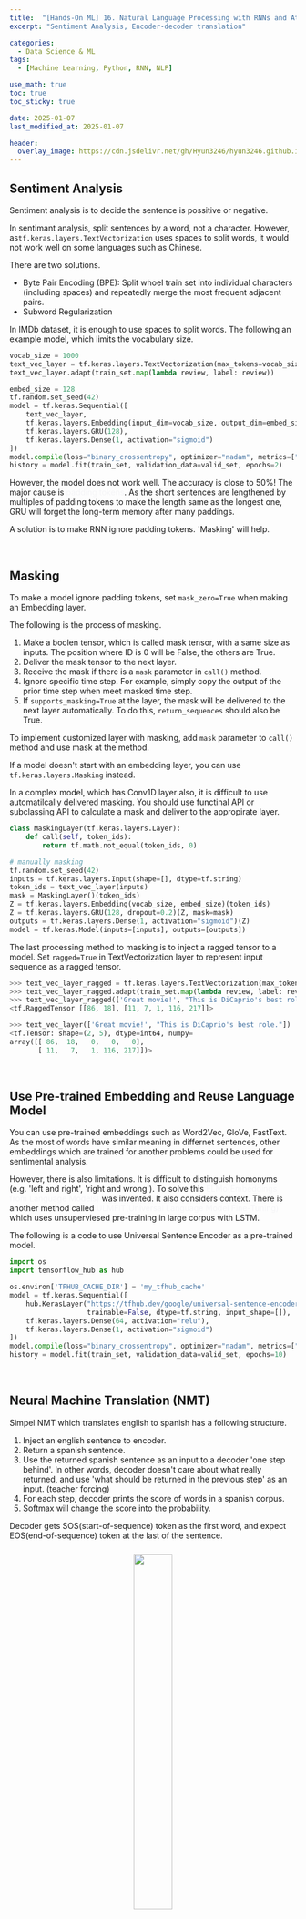 ```yaml
---
title:  "[Hands-On ML] 16. Natural Language Processing with RNNs and Attention - 2"
excerpt: "Sentiment Analysis, Encoder-decoder translation"

categories:
  - Data Science & ML
tags:
  - [Machine Learning, Python, RNN, NLP]

use_math: true
toc: true
toc_sticky: true

date: 2025-01-07
last_modified_at: 2025-01-07

header:
  overlay_image: https://cdn.jsdelivr.net/gh/Hyun3246/hyun3246.github.io@master/image/overlay image/Hands-on ML.png
---
```

## Sentiment Analysis
Sentiment analysis is to decide the sentence is possitive or negative.

In sentimant analysis, split sentences by a word, not a character. However, as`tf.keras.layers.TextVectorization` uses spaces to split words, it would not work well on some languages such as Chinese.

There are two solutions.

- Byte Pair Encoding (BPE): Split whoel train set into individual characters (including spaces) and repeatedly merge the most frequent adjacent pairs. 
- Subword Regularization

In IMDb dataset, it is enough to use spaces to split words. The following an example model, which limits the vocabulary size.

```python
vocab_size = 1000
text_vec_layer = tf.keras.layers.TextVectorization(max_tokens=vocab_size)
text_vec_layer.adapt(train_set.map(lambda review, label: review))

embed_size = 128
tf.random.set_seed(42)
model = tf.keras.Sequential([
    text_vec_layer,
    tf.keras.layers.Embedding(input_dim=vocab_size, output_dim=embed_size),
    tf.keras.layers.GRU(128),
    tf.keras.layers.Dense(1, activation="sigmoid")
])
model.compile(loss="binary_crossentropy", optimizer="nadam", metrics=["accuracy"])
history = model.fit(train_set, validation_data=valid_set, epochs=2)
```

However, the model does not work well. The accuracy is close to 50%! The major cause is <span style="color:#F5F5F7">padding tokens</span>. As the short sentences are lengthened by multiples of padding tokens to make the length same as the longest one, GRU will forget the long-term memory after many paddings. 

A solution is to make RNN ignore padding tokens. 'Masking' will help.

<br/>

## Masking
To make a model ignore padding tokens, set `mask_zero=True` when making an Embedding layer.

The following is the process of masking.

1. Make a boolen tensor, which is called mask tensor, with a same size as inputs. The position where ID is 0 will be False, the others are True.
2. Deliver the mask tensor to the next layer.
3. Receive the mask if there is a `mask` parameter in `call()` method.
4. Ignore specific time step. For example, simply copy the output of the prior time step when meet masked time step.
5. If `supports_masking=True` at the layer, the mask will be delivered to the next layer automatically. To do this, `return_sequences` should also be True.

To implement customized layer with masking, add `mask` parameter to `call()` method and use mask at the method.

If a model doesn't start with an embedding layer, you can use `tf.keras.layers.Masking` instead.

In a complex model, which has Conv1D layer also, it is difficult to use automatilcally delivered masking. You should use functinal API or subclassing API to calculate a mask and deliver to the appropirate layer.

```python
class MaskingLayer(tf.keras.layers.Layer):
    def call(self, token_ids):
        return tf.math.not_equal(token_ids, 0)

# manually masking
tf.random.set_seed(42)
inputs = tf.keras.layers.Input(shape=[], dtype=tf.string)
token_ids = text_vec_layer(inputs)
mask = MaskingLayer()(token_ids)
Z = tf.keras.layers.Embedding(vocab_size, embed_size)(token_ids)
Z = tf.keras.layers.GRU(128, dropout=0.2)(Z, mask=mask)
outputs = tf.keras.layers.Dense(1, activation="sigmoid")(Z)
model = tf.keras.Model(inputs=[inputs], outputs=[outputs])
```
The last processing method to masking is to inject a ragged tensor to a model. Set `ragged=True` in TextVectorization layer to represent input sequence as a ragged tensor.

```python
>>> text_vec_layer_ragged = tf.keras.layers.TextVectorization(max_tokens=vocab_size, ragged=True)
>>> text_vec_layer_ragged.adapt(train_set.map(lambda review, label: review))
>>> text_vec_layer_ragged(['Great movie!', "This is DiCaprio's best role."])    # ragged tensor
<tf.RaggedTensor [[86, 18], [11, 7, 1, 116, 217]]>

>>> text_vec_layer(['Great movie!', "This is DiCaprio's best role."])       # normal tensor
<tf.Tensor: shape=(2, 5), dtype=int64, numpy=
array([[ 86,  18,   0,   0,   0],
       [ 11,   7,   1, 116, 217]])>
```

<br/>

## Use Pre-trained Embedding and Reuse Language Model
You can use pre-trained embeddings such as Word2Vec, GloVe, FastText. As the most of words have similar meaning in differnet sentences, other embeddings which are trained for another problems could be used for sentimental analysis.

However, there is also limitations. It is difficult to distinguish homonyms (e.g. 'left and right', 'right and wrong'). To solve this <span style="color:#F5F5F7">ELMo(Embeddings from Language Models)</span> was invented. It also considers context. There is another method called <span style="color:#F5F5F7">ULMFiT(Universal Language Model Fine-Tuning)</span> which uses unsuperviesed pre-training in large corpus with LSTM.

The following is a code to use Universal Sentence Encoder as a pre-trained model.

```python
import os
import tensorflow_hub as hub

os.environ['TFHUB_CACHE_DIR'] = 'my_tfhub_cache'
model = tf.keras.Sequential([
    hub.KerasLayer("https://tfhub.dev/google/universal-sentence-encoder/4",
                   trainable=False, dtype=tf.string, input_shape=[]),
    tf.keras.layers.Dense(64, activation="relu"),
    tf.keras.layers.Dense(1, activation="sigmoid")
])
model.compile(loss="binary_crossentropy", optimizer="nadam", metrics=["accuracy"])
history = model.fit(train_set, validation_data=valid_set, epochs=10)
```

<br/>

## Neural Machine Translation (NMT)
Simpel NMT which translates english to spanish has a following structure.

1. Inject an english sentence to encoder.
2. Return a spanish sentence.
3. Use the returned spanish sentence as an input to a decoder 'one step behind'. In other words, decoder doesn't care about what really returned, and use 'what should be returned in the previous step' as an input. (teacher forcing)
4. For each step, decoder prints the score of words in a spanish corpus.
5. Softmax will change the score into the probability.

Decoder gets SOS(start-of-sequence) token as the first word, and expect EOS(end-of-sequence) token at the last of the sentence.
<br/>
<figure style="display:block; text-align:center;">
  <img src="https://cdn.jsdelivr.net/gh/Hyun3246/hyun3246.github.io@master/image/Hands-On ML/Structure of Endocer-Decoder translator.png"
       style="width: 40%; height: auto; margin:10px">
</figure>
<br/>

During prediction, there is no sentence to inject to decoder(because there is no target sentence). Instead, inject the prior output of decoder.

<br/>
<figure style="display:block; text-align:center;">
  <img src="https://cdn.jsdelivr.net/gh/Hyun3246/hyun3246.github.io@master/image/Hands-On ML/Structure of Endocer-Decoder during prediction.png"
       style="width: 40%; height: auto; margin:10px">
</figure>
<br/>

Let's build a model. After parsing and shuffling, two TextVectorization model are needed for each language.

```python
vocab_size = 1000
max_length = 50     # max length of sentence in a dataset
text_vec_layer_en = tf.keras.layers.TextVectorization(vocab_size, output_sequence_length=max_length)
text_vec_layer_es = tf.keras.layers.TextVectorization(vocab_size, output_sequence_length=max_length)
text_vec_layer_en.adapt(sentences_en)
text_vec_layer_es.adapt([f"startofseq {s} endofseq" for s in sentences_es])     # for spanish, add SOS and EOS
```
As the model is not sequential, we use functional API.

We need two text inputs, one for encoder and the other for decoder. And encode the sentences use TextVectorization layer.

```python
# prepare inputs
encoder_inputs = tf.keras.layers.Input(shape=[], dtype=tf.string)
decoder_inputs = tf.keras.layers.Input(shape=[], dtype=tf.string)

# encoding
embed_size=128
encoder_inputs_ids = text_vec_layer_en(encoder_inputs)
decoder_inputs_ids = text_vec_layer_es(decoder_inputs)
encoder_embeddings_layer = tf.keras.layers.Embedding(vocab_size, embed_size, mask_zero=True)
decoder_embeddings_layer = tf.keras.layers.Embedding(vocab_size, embed_size, mask_zero=True)
encoder_embeddings = encoder_embeddings_layer(encoder_inputs_ids)
decoder_embeddings = decoder_embeddings_layer(decoder_inputs_ids)
```

Then, deliver embedded inputs to encoder.

```python
# encoder
encoder = tf.keras.layers.LSTM(512, return_state=True)
encoder_outputs, *encoder_state = encoder(encoder_embeddings)

# decoder
decoder = tf.keras.layers.LSTM(512, return_sequences=True)
decoder_outputs = decoder(decoder_embeddings, initial_state=encoder_state)

# get probability
output_layer = tf.keras.layers.Dense(vocab_size, activation="softmax")
Y_proba = output_layer(decoder_outputs)
```
After compiling and training, the model will work.

However, making a prediciton is not simple. It would not work by calling `model.predict()`. As decoder expects the predicted word of the prior step as an input, <span style="color:#F5F5F7">we can build a cutomized memory cell thar records the previous outputs</span>, or <span style="color:#F5F5F7">call model multiple times and predict one word more for each step</span>.

The following function repeatedly predicts one word at a time and stop when meet EOS.

```python
def translate(sentence_en):
    translation = ''
    for word_idx in range(max_length):
        X = np.array([sentence_en])
        X_dec = np.array(['startofseq ' + translation])
        y_proba = model.predict((X, X_dec))[0, word_idx]
        predicted_word_id = np.argmax(y_proba)
        predicted_word = text_vec_layer_es.get_vocabulary()[predicted_word_id]
        if predicted_word == 'endofseq':
            break
        translation += ' ' + predicted_word
    return translation.strip()
```
<br/>

[Go for Codes](https://github.com/Hyun3246/Warehouse/blob/8240f332bfdf1b8dac1ea2695cb1929738226ba5/Hands-On%20ML/Chapter_16_NLP_with_RNNs_and_Attention.ipynb)


<br/>
<br/>

*All images, except those with separate source indications, are excerpted from lecture materials.*
